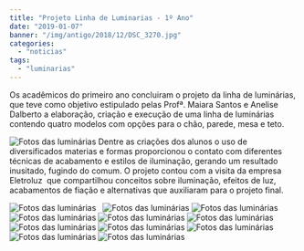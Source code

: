 ```yaml
---
title: "Projeto Linha de Luminarias - 1º Ano"
date: "2019-01-07"
banner: "/img/antigo/2018/12/DSC_3270.jpg"
categories: 
  - "noticias"
tags: 
  - "luminarias"
---
```





Os acadêmicos do primeiro ano concluiram o projeto da linha de luminárias, que teve como objetivo estipulado pelas Profª. Maiara Santos e Anelise Dalberto a elaboração, criação e execução de uma linha de luminárias contendo quatro modelos com opções para o chão, parede, mesa e teto.

<!-- more -->


![Fotos das luminárias](/img/antigo/2018/12/DSC_3270.jpg)
Dentre as criações dos alunos o uso de diversificados materias e formas proporcionou o contato com diferentes técnicas de acabamento e estilos de iluminação, gerando um resultado inusitado, fugindo do comum. O projeto contou com a visita da empresa Eletroluz  que compartilhou conceitos sobre iluminação, efeitos de luz, acabamentos de fiação e alternativas que auxiliaram para o projeto final.


![Fotos das luminárias](/img/antigo/2018/12/DSC_3276.jpg)  
![Fotos das luminárias](/img/antigo/2018/12/DSC_3275.jpg)
![Fotos das luminárias](/img/antigo/2018/12/DSC_3280.jpg)  
![Fotos das luminárias](/img/antigo/2018/12/DSC_3284.jpg) 
![Fotos das luminárias](/img/antigo/2018/12/DSC_3285.jpg) 
![Fotos das luminárias](/img/antigo/2018/12/DSC_3287.jpg) 
![Fotos das luminárias](/img/antigo/2018/12/DSC_3289.jpg) 
![Fotos das luminárias](/img/antigo/2018/12/DSC_3293.jpg) 
![Fotos das luminárias](/img/antigo/2018/12/DSC_3294.jpg) 
![Fotos das luminárias](/img/antigo/2018/12/DSC_3295.jpg) 
![Fotos das luminárias](/img/antigo/2018/12/DSC_3296.jpg)
